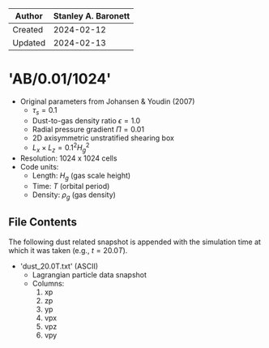 |Author | Stanley A. Baronett|
|-------|--------------------|
|Created| 2024-02-12         |
|Updated| 2024-02-13         |

# 'AB/0.01/1024'
  - Original parameters from Johansen & Youdin (2007)
    - $\tau_s = 0.1$
    - Dust-to-gas density ratio $\epsilon = 1.0$
    - Radial pressure gradient $\Pi = 0.01$
    - 2D axisymmetric unstratified shearing box
    - $L_x \times L_z = 0.1^2 H_g^2$
  - Resolution: 1024 x 1024 cells
  - Code units:
    - Length:  $H_g$    (gas scale height)
    - Time:    $T$      (orbital period)
    - Density: $\rho_g$ (gas density)

## File Contents
The following dust related snapshot is appended with the simulation time at which it was taken (e.g., $t = 20.0T$).
- 'dust_20.0T.txt' (ASCII)
  - Lagrangian particle data snapshot
  - Columns:
    1. xp
    2. zp
    3. yp
    4. vpx
    5. vpz
    6. vpy
